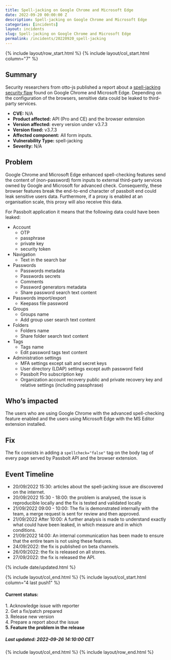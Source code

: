 ```yaml
---
title: Spell-jacking on Google Chrome and Microsoft Edge
date: 2022-09-20 00:00:00 Z
description: Spell-jacking on Google Chrome and Microsoft Edge
categories: [incidents]
layout: incidents
slug: Spell-jacking on Google Chrome and Microsoft Edge
permalink: /incidents/20220920_spell-jacking
---
```


{% include layout/row_start.html %}
{% include layout/col_start.html column="7" %}

## Summary

Security researchers from otto-js published a report about a [spell-jacking security flaw](https://www.otto-js.com/news/article/spell-jacking-enhanced-spellcheck-features-send-pii-even-passwords) found on Google Chrome and Microsoft Edge. Depending on the configuration of the browsers, sensitive data could be leaked to third-party services.


*   **CVE:** N/A
*   **Product affected:** API (Pro and CE) and the browser extension
*   **Version affected:** every version under v3.7.3
*   **Version fixed:** v3.7.3
*   **Affected component:** All form inputs.
*   **Vulnerability Type:** spell-jacking
*   **Severity:** N/A

## Problem

Google Chrome and Microsoft Edge enhanced spell-checking features send the content of (non-password) form inputs to external third-party services owned by Google and Microsoft for advanced check. Consequently, these browser features break the end-to-end character of passbolt end could leak sensitive users data. Furthermore, if a proxy is enabled at an organisation scale, this proxy will also receive this data. 

For Passbolt application it means that the following data could have been leaked:

* Account
  * OTP
  * passphrase
  * private key
  * security token
* Navigation
  * Text in the search bar
* Passwords
  * Passwords metadata
  * Passwords secrets
  * Comments
  * Password generators metadata
  * Share password search text content
* Passwords import/export
  * Keepass file password
* Groups
  * Groups name
  * Add group user search text content
* Folders
  * Folders name
  * Share folder search text content
* Tags
  * Tags name
  * Edit password tags text content
* Administration settings
  * MFA settings except salt and secret keys
  * User directory (LDAP) settings except auth password field
  * Passbolt Pro subscription key
  * Organization account recovery public and private recovery key and relative settings (including passphrase)

## Who’s impacted

The users who are using Google Chrome with the advanced spell-checking feature enabled and the users using Microsoft Edge with the MS Editor extension installed.

## Fix

The fix consists in adding a `spellcheck="false"` tag on the body tag of every page served by Passbolt API and the browser extension.

## Event Timeline

- 20/09/2022 15:30: articles about the spell-jacking issue are discovered on the internet.
- 20/09/2022 15:30 - 18:00: the problem is analysed, the issue is reproducible locally and the fix is tested and validated locally
- 21/09/2022 09:00 - 10:00: The fix is demonstrated internally with the team, a merge request is sent for review and then approved.
- 21/09/2022 After 10:00: A further analysis is made to understand exactly what could have been leaked, in which measure and in which conditions.
- 21/09/2022 14:00: An internal communication has been made to ensure that the entire team is not using these features.
- 24/09/2022: the fix is published on beta channels.
- 26/09/2022: the fix is released on all stores.
- 27/09/2022: the fix is released the API.

{% include date/updated.html %}

{% include layout/col_end.html %}
{% include layout/col_start.html column="4 last push1" %}
<div class="tldr message success">
    <h4>Current status:</h4>
    1. Acknowledge issue with reporter<br/>
    2. Get a fix/patch prepared<br/>
    3. Release new version<br/>
    4. Prepare a report about the issue<br/>
    <strong>5. Feature the problem in the release</strong>
    <h5>Last updated: 2022-09-26 14:10:00 CET</h5>
</div>
{% include layout/col_end.html %}
{% include layout/row_end.html %}
